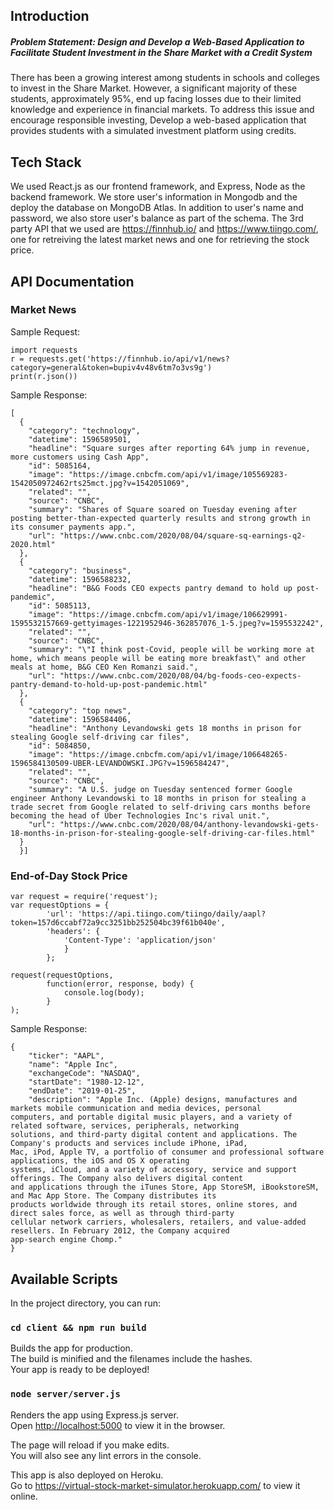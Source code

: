 ## Introduction
##### Problem Statement: Design and Develop a Web-Based Application to Facilitate Student Investment in the Share Market with a Credit System

There has been a growing interest among students in schools and colleges to invest in the Share Market. However, a significant majority of these students, approximately 95%, end up facing losses due to their limited knowledge and experience in financial markets. To address this issue and encourage responsible investing,  Develop a web-based application that provides students with a simulated investment platform using credits.
  
   
## Tech Stack
 
We used React.js as our frontend framework, and Express, Node as the backend framework. We store user's information in Mongodb and the deploy the database on MongoDB Atlas. In addition to user's name and password, we also store user's balance as part of the schema.
The 3rd party API that we used are https://finnhub.io/ and https://www.tiingo.com/, one for retreiving the latest market news and one for retrieving the stock price.

## API Documentation

### Market News
Sample Request:
```
import requests
r = requests.get('https://finnhub.io/api/v1/news?category=general&token=bupiv4v48v6tm7o3vs9g')
print(r.json())
```

Sample Response:
```
[
  {
    "category": "technology",
    "datetime": 1596589501,
    "headline": "Square surges after reporting 64% jump in revenue, more customers using Cash App",
    "id": 5085164,
    "image": "https://image.cnbcfm.com/api/v1/image/105569283-1542050972462rts25mct.jpg?v=1542051069",
    "related": "",
    "source": "CNBC",
    "summary": "Shares of Square soared on Tuesday evening after posting better-than-expected quarterly results and strong growth in its consumer payments app.",
    "url": "https://www.cnbc.com/2020/08/04/square-sq-earnings-q2-2020.html"
  },
  {
    "category": "business",
    "datetime": 1596588232,
    "headline": "B&G Foods CEO expects pantry demand to hold up post-pandemic",
    "id": 5085113,
    "image": "https://image.cnbcfm.com/api/v1/image/106629991-1595532157669-gettyimages-1221952946-362857076_1-5.jpeg?v=1595532242",
    "related": "",
    "source": "CNBC",
    "summary": "\"I think post-Covid, people will be working more at home, which means people will be eating more breakfast\" and other meals at home, B&G CEO Ken Romanzi said.",
    "url": "https://www.cnbc.com/2020/08/04/bg-foods-ceo-expects-pantry-demand-to-hold-up-post-pandemic.html"
  },
  {
    "category": "top news",
    "datetime": 1596584406,
    "headline": "Anthony Levandowski gets 18 months in prison for stealing Google self-driving car files",
    "id": 5084850,
    "image": "https://image.cnbcfm.com/api/v1/image/106648265-1596584130509-UBER-LEVANDOWSKI.JPG?v=1596584247",
    "related": "",
    "source": "CNBC",
    "summary": "A U.S. judge on Tuesday sentenced former Google engineer Anthony Levandowski to 18 months in prison for stealing a trade secret from Google related to self-driving cars months before becoming the head of Uber Technologies Inc's rival unit.",
    "url": "https://www.cnbc.com/2020/08/04/anthony-levandowski-gets-18-months-in-prison-for-stealing-google-self-driving-car-files.html"
  }
  }]
```
### End-of-Day Stock Price
```Sample Request:
var request = require('request');
var requestOptions = {
        'url': 'https://api.tiingo.com/tiingo/daily/aapl?token=157d6ccabf72a9cc3251bb252504bc39f61b040e',
        'headers': {
            'Content-Type': 'application/json'
            }
        };

request(requestOptions,
        function(error, response, body) {
            console.log(body);
        }
);  
```

Sample Response:
```
{
    "ticker": "AAPL",
    "name": "Apple Inc",
    "exchangeCode": "NASDAQ",
    "startDate": "1980-12-12",
    "endDate": "2019-01-25",
    "description": "Apple Inc. (Apple) designs, manufactures and markets mobile communication and media devices, personal
computers, and portable digital music players, and a variety of related software, services, peripherals, networking
solutions, and third-party digital content and applications. The Company's products and services include iPhone, iPad,
Mac, iPod, Apple TV, a portfolio of consumer and professional software applications, the iOS and OS X operating
systems, iCloud, and a variety of accessory, service and support offerings. The Company also delivers digital content
and applications through the iTunes Store, App StoreSM, iBookstoreSM, and Mac App Store. The Company distributes its
products worldwide through its retail stores, online stores, and direct sales force, as well as through third-party
cellular network carriers, wholesalers, retailers, and value-added resellers. In February 2012, the Company acquired
app-search engine Chomp."
}
```
## Available Scripts  

In the project directory, you can run:

### `cd client && npm run build`

Builds the app for production. <br>
The build is minified and the filenames include the hashes. <br>
Your app is ready to be deployed! <br> 

### `node server/server.js`  

Renders the app using Express.js server.<br>
Open [http://localhost:5000](http://localhost:5000) to view it in the browser.     

The page will reload if you make edits.<br>
You will also see any lint errors in the console. <br>

This app is also deployed on Heroku. <br>
Go to https://virtual-stock-market-simulator.herokuapp.com/ to view it online.
